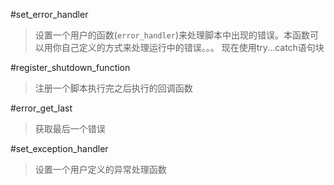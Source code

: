 #set\_error\_handler
>设置一个用户的函数(`error_handler`)来处理脚本中出现的错误。本函数可以用你自己定义的方式来处理运行中的错误。。。
现在使用try...catch语句块

#register\_shutdown\_function
>注册一个脚本执行完之后执行的回调函数

#error\_get\_last
>获取最后一个错误

#set\_exception\_handler
>设置一个用户定义的异常处理函数

